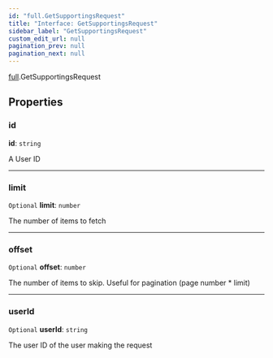 ```yaml
---
id: "full.GetSupportingsRequest"
title: "Interface: GetSupportingsRequest"
sidebar_label: "GetSupportingsRequest"
custom_edit_url: null
pagination_prev: null
pagination_next: null
---
```


[full](../namespaces/full.md).GetSupportingsRequest

## Properties

### id

 **id**: `string`

A User ID

___

### limit

 `Optional` **limit**: `number`

The number of items to fetch

___

### offset

 `Optional` **offset**: `number`

The number of items to skip. Useful for pagination (page number * limit)

___

### userId

 `Optional` **userId**: `string`

The user ID of the user making the request
